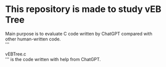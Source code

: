 # This repository is made to study vEB Tree

Main purpose is to evaluate C code written by ChatGPT compared with other human-written code.  
'''

vEBTree.c  
'''
is the code written with help from ChatGPT.
